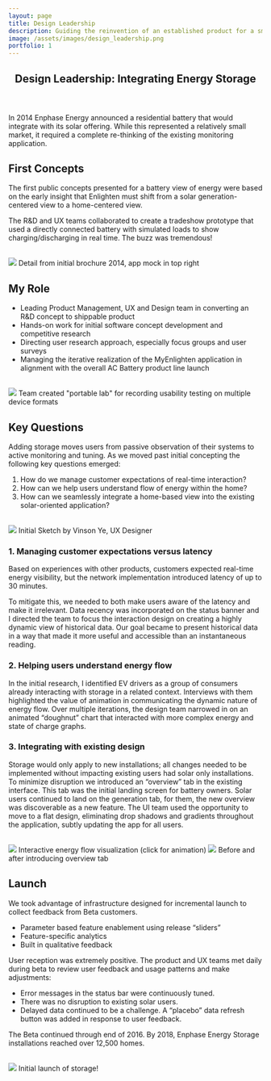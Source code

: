 ```yaml
---
layout: page
title: Design Leadership
description: Guiding the reinvention of an established product for a small, but exciting new market.
image: /assets/images/design_leadership.png
portfolio: 1
---
```

<!-- Main -->
<div id="main" class="alt">

<!-- One -->
<section id="one">
    <div class="inner">
        <header class="major">
            <h1>Design Leadership: Integrating Energy Storage</h1>
        </header>
<!-- Content -->
        <p>In 2014 Enphase Energy announced a residential battery that would integrate with its solar offering. While this represented a relatively small market, it required a complete re-thinking of the existing monitoring application.</p>
        <h2>First Concepts</h2>
        <div class="row">
	       <div class="8u 12u$(small)">      
               <p>The first public concepts presented for a battery view of energy were based on the early insight that Enlighten must shift from a solar generation-centered view to a home-centered view.</p> 
               <p>The R&amp;D and UX teams collaborated to create a tradeshow prototype that used a directly connected battery with simulated loads to show charging/discharging in real time. The buzz was tremendous!</p>
            </div>
            <div class="1u 12u$(small)">&nbsp;</div>
            <div class="3u 12u$(small)">
                <span class="image fit">
                <a href="/assets/images/DL_BoothCollateral.png" title="Booth collateral SPI 2014">
                <img src="/assets/images/DL_BoothCollateral.png"></a>
                    <span class="caption">Detail from initial brochure  2014, app mock in top right</span>
                </span>
            </div>
        </div>
        <h2>My Role</h2>
         <div class="row">
	       <div class="8u 12u$(small)">   
                <ul>
                   <li>Leading Product Management, UX and Design team in converting an R&amp;D concept to shippable product</li>
                    <li>Hands-on work for initial software concept development and competitive research</li>
                    <li>Directing user research approach, especially focus groups and user surveys </li>
                    <li>Managing the iterative realization of the MyEnlighten application in alignment with the overall AC Battery product line launch</li>
                </ul> 
            </div>
            <div class="1u 12u$(small)">&nbsp;</div>
            <div class="3u 12u$(small)">
                   <span class="image fit">
                    <a href="/assets/images/DL_usabilitytesting.png" title="Detail from brochure showing original battery software concept"> <img src="/assets/images/DL_usabilitytesting.png"></a>
                    <span class="caption"> Team created "portable lab" for recording usability testing on multiple device formats</span>
                </span>
            </div>
        </div>
        <h2>Key Questions</h2>
        <div class="row">
            <div class="8u 12u$(small)">
                <p> Adding storage moves users from passive observation of their systems to active monitoring and tuning. As we moved past initial concepting the following key questions emerged:</p>
                <ol>
                    <li>How do we manage customer expectations of real-time interaction?</li>
                    <li>How can we help users understand flow of energy within the home?</li>
                    <li>How can we seamlessly integrate a home-based view into the existing solar-oriented application?</li>
                </ol>
            </div>
            <div class="1u 12u$(small)">&nbsp;</div>        
            <div class="3u 12u$(small)">
            <span class="image fit">
                    <a href="/assets/images/DL_VinsonYeSketch.jpg" title=""> <img src="/assets/images/DL_VinsonYeSketch.jpg"></a>
                    <span class="caption">Initial Sketch by Vinson Ye, UX Designer </span>
                </span> 
            </div>               
        </div>
        <div class="row">
            <div class="8u 12u$(small)">
            <h3>1.  Managing customer expectations versus latency</h3>
                <p>Based on experiences with other products, customers expected real-time energy visibility, but the network implementation introduced latency of up to 30 minutes.</p>
                <p>    
                To mitigate this, we needed to both make users aware of the latency and make it irrelevant. Data recency was incorporated on the status banner and I directed the team to focus the interaction design on creating a highly dynamic view of historical data. Our goal became to present historical data in a way that made it more useful and accessible than an instantaneous reading.</p>
            <h3>2.  Helping users understand energy flow</h3>
                <p>In the initial research, I identified EV drivers as a group of consumers already interacting with storage in a related context. Interviews with them highlighted the value of animation in communicating the dynamic nature of energy flow. Over multiple iterations, the design team narrowed in on an animated “doughnut” chart that interacted with more complex energy and state of charge graphs.</p>
            <h3>3.  Integrating with existing design</h3>       
                <p>Storage would only apply to new installations; all changes needed to be implemented without impacting existing users had solar only installations. To minimize disruption we introduced an “overview” tab in the existing interface. This tab was the initial landing screen for battery owners. Solar users continued to  land on the generation tab, for them, the new overview was discoverable as a new feature.   The UI team used the opportunity to move to a flat design, eliminating drop shadows and gradients throughout the application, subtly updating the app for all users.</p> 
            </div>
            <div class="1u 12u$(small)">&nbsp;</div>
            <div class="3u 12u$(small)"> 
                <span class="image fit">
                    <a href="https://vimeo.com/340074061" title="interaction"> <img src="/assets/images/DL_Interaction.png"></a>
                    <span class="caption">Interactive energy flow visualization (click for animation)</span>
                </span>
                <span class="image fit">
                    <a href="/assets/images/DL_OverviewTab.png" title="Overview"> <img src="/assets/images/DL_OverviewTab.png"></a>
                    <span class="caption">Before and after introducing overview tab</span>
                 </span>
            </div>
        </div>
        <h2>Launch</h2>
        <div class="row">
            <div class="8u 12u$(small)">            
                <p>We took advantage of infrastructure designed for incremental launch to collect feedback from Beta customers.</p>
                <ul>                
                    <li>Parameter based feature enablement using release “sliders”</li>
                    <li>Feature-specific analytics</li>
                    <li>Built in qualitative feedback</li>
                </ul>
                <p>User reception was extremely positive. The product and UX teams met daily during beta to review user feedback and usage patterns and make adjustments:</p>
                <ul>
                    <li>Error messages in the status bar were continuously tuned.</li>
                    <li>There was no disruption to existing solar users.</li>
                    <li>Delayed data continued to be a challenge.  A “placebo” data refresh button was added in response to user feedback.</li>
                </ul>
                <p>The Beta continued through end of 2016. By 2018, Enphase Energy Storage installations reached over 12,500 homes.</p>
            </div>
            <div class="1u 12u$(small)">&nbsp;</div>
            <div class="3u 12u$(small)"> 
                <span class="image fit">
                    <a href="/assets/images/DL_MyEnlighten.png" title="Launch"> <img src="/assets/images/DL_MyEnlighten.png"></a>
                    <span class="caption">Initial launch of storage!</span>
                 </span> 
            </div>
        </div>
    </div>       
</section>
</div>